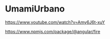 # UmamiUrbano
https://www.youtube.com/watch?v=Amy6J6t-xuY

https://www.npmjs.com/package/@angular/fire
